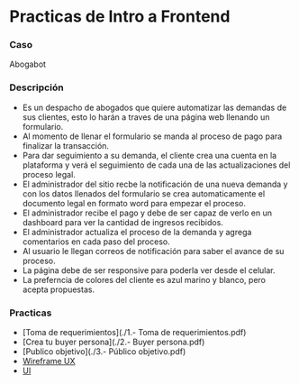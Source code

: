 # Practicas de Intro a Frontend
### Caso
Abogabot
### Descripción
- Es un despacho de abogados que quiere automatizar las demandas de sus clientes, esto lo harán a traves de una página web llenando un formulario.
- Al momento de llenar el formulario se manda al proceso de pago para finalizar la transacción.
- Para dar seguimiento a su demanda, el cliente crea una cuenta en la plataforma y verá el seguimiento de cada una de las actualizaciones del proceso legal.
- El administrador del sitio recbe la notificación de una nueva demanda y con los datos llenados del formulario se crea automaticamente el documento  legal en formato word para empezar el proceso.
- El administrador recibe el pago y debe de ser capaz de verlo en un dashboard para ver la cantidad de ingresos recibidos.
- El administrador actualiza el proceso de la demanda y agrega comentarios en cada paso del proceso.
- Al usuario le llegan correos de notificación para saber el avance de su proceso.
- La página debe de ser responsive para poderla ver desde el celular.
- La preferncia de colores del cliente es azul marino y blanco, pero acepta propuestas.

### Practicas
- [Toma de requerimientos](./1.- Toma de requerimientos.pdf)
- [Crea tu buyer persona](./2.- Buyer persona.pdf)
- [Publico objetivo](./3.- Público objetivo.pdf)
- [Wireframe UX](https://www.figma.com/file/7hXArMMRLpNzMUviLNCb0n/Abogabot?node-id=22%3A71)
- [UI](./5.-ui.md)
